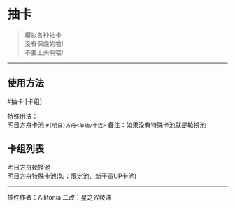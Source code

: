 # 抽卡
> 模拟各种抽卡<br/>
> 没有保底的啦!<br/>
> 不要上头啊喂!<br/>

---
## 使用方法
\#抽卡 [卡组]

特殊用法：<br/>
明日方舟卡池 `#(明日)方舟<单抽/十连>` 备注：如果没有特殊卡池就是轮换池

## 卡组列表
明日方舟轮换池<br/>
明日方舟特殊卡池(如：限定池、新干员UP卡池)<br/>

---
插件作者：Ailitonia
二改：星之谷绫沫